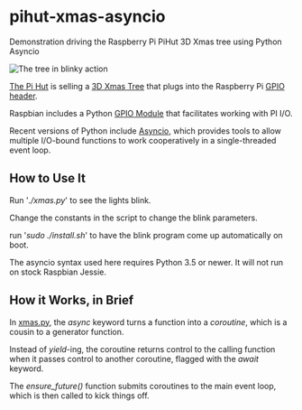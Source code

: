 # pihut-xmas-asyncio

Demonstration driving the Raspberry Pi PiHut 3D Xmas tree using Python Asyncio


![The tree in blinky action](https://github.com/davesteele/pihut-xmas-asyncio/raw/master/images/Blinky.gif)

[The Pi Hut](https://thepihut.com/) is selling a
[3D Xmas Tree](https://thepihut.com/products/3d-xmas-tree-for-raspberry-pi)
that plugs into the Raspberry Pi
[GPIO header](https://www.raspberrypi.org/documentation/usage/gpio/).

Raspbian includes a Python [GPIO Module](https://sourceforge.net/p/raspberry-gpio-python/wiki/BasicUsage/) that facilitates working with PI I/O.

Recent versions of Python include [Asyncio](https://medium.freecodecamp.org/a-guide-to-asynchronous-programming-in-python-with-asyncio-232e2afa44f6), which provides tools to allow multiple I/O-bound functions to work cooperatively in a single-threaded event loop.

## How to Use It

Run '*./xmas.py*' to see the lights blink.

Change the constants in the script to change the blink parameters.

run '*sudo ./install.sh*' to have the blink program
come up automatically on boot.

The asyncio syntax used here requires Python 3.5 or newer. It will not run on stock Raspbian Jessie.

## How it Works, in Brief

In [xmas.py](https://github.com/davesteele/pihut-xmas-asyncio/blob/master/xmas.py), the *async* keyword turns a function into a *coroutine*, which is a cousin to a generator function.

Instead of *yield*-ing, the coroutine returns control to the calling function when it passes control to another coroutine, flagged with the *await* keyword.

The *ensure_future()* function submits coroutines to the main event loop, which is then called to kick things off.
